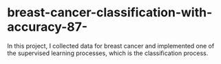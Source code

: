 # breast-cancer-classification-with-accuracy-87-
In this project, I collected data for breast cancer and implemented one of the supervised learning processes, which is the classification process.
